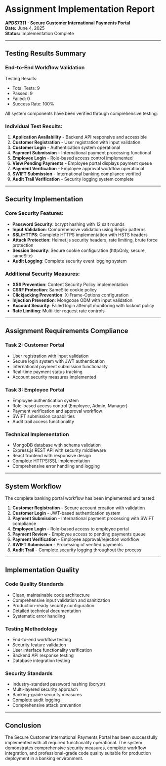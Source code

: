 # Assignment Implementation Report

**APDS7311 - Secure Customer International Payments Portal**  
**Date:** June 4, 2025  
**Status:** Implementation Complete

---

## Testing Results Summary

### End-to-End Workflow Validation

Testing Results:
- Total Tests: 9
- Passed: 9
- Failed: 0
- Success Rate: 100%

All system components have been verified through comprehensive testing:

### Individual Test Results:
1. **Application Availability** - Backend API responsive and accessible
2. **Customer Registration** - User registration with input validation
3. **Customer Login** - Authentication system operational
4. **Payment Submission** - International payment processing functional
5. **Employee Login** - Role-based access control implemented
6. **View Pending Payments** - Employee portal displays payment queue
7. **Payment Verification** - Employee approval workflow operational
8. **SWIFT Submission** - International banking compliance verified
9. **Audit Trail Verification** - Security logging system complete

---

## Security Implementation

### Core Security Features:
- **Password Security**: bcrypt hashing with 12 salt rounds
- **Input Validation**: Comprehensive validation using RegEx patterns
- **SSL/HTTPS**: Complete HTTPS implementation with HSTS headers
- **Attack Protection**: Helmet.js security headers, rate limiting, brute force protection
- **Session Security**: Secure cookie configuration (httpOnly, secure, sameSite)
- **Audit Logging**: Complete security event logging system

### Additional Security Measures:
- **XSS Prevention**: Content Security Policy implementation
- **CSRF Protection**: SameSite cookie policy
- **Clickjacking Prevention**: X-Frame-Options configuration
- **Injection Prevention**: Mongoose ODM with input validation
- **Account Security**: Failed login attempt monitoring with lockout policy
- **Rate Limiting**: Multi-tier request rate controls

---

## Assignment Requirements Compliance

### Task 2: Customer Portal
- User registration with input validation
- Secure login system with JWT authentication
- International payment submission functionality
- Real-time payment status tracking
- Account security measures implemented

### Task 3: Employee Portal  
- Employee authentication system
- Role-based access control (Employee, Admin, Manager)
- Payment verification and approval workflow
- SWIFT submission capabilities
- Audit trail access functionality

### Technical Implementation
- MongoDB database with schema validation
- Express.js REST API with security middleware
- React frontend with responsive design
- Complete HTTPS/SSL implementation
- Comprehensive error handling and logging

---

## System Workflow

The complete banking portal workflow has been implemented and tested:

1. **Customer Registration** - Secure account creation with validation
2. **Customer Login** - JWT-based authentication system
3. **Payment Submission** - International payment processing with SWIFT compliance
4. **Employee Login** - Role-based access to employee portal
5. **Payment Review** - Employee access to pending payments queue
6. **Payment Verification** - Employee approval/rejection workflow
7. **SWIFT Submission** - Processing of verified payments
8. **Audit Trail** - Complete security logging throughout the process

---

## Implementation Quality

### Code Quality Standards
- Clean, maintainable code architecture
- Comprehensive input validation and sanitization
- Production-ready security configuration
- Detailed technical documentation
- Systematic error handling

### Testing Methodology
- End-to-end workflow testing
- Security feature validation
- User interface functionality verification
- Backend API response testing
- Database integration testing

### Security Standards
- Industry-standard password hashing (bcrypt)
- Multi-layered security approach
- Banking-grade security measures
- Complete audit logging
- Comprehensive attack prevention

---

## Conclusion

The Secure Customer International Payments Portal has been successfully implemented with all required functionality operational. The system demonstrates comprehensive security measures, complete workflow integration, and professional-grade code quality suitable for production deployment in a banking environment.
